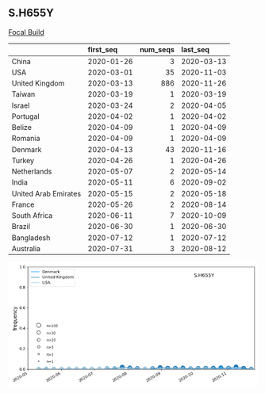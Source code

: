 

## S.H655Y
[Focal Build](https://nextstrain.org/groups/neherlab/ncov/S.H655Y?f_region=Europe)

|                      | first_seq   |   num_seqs | last_seq   |
|:---------------------|:------------|-----------:|:-----------|
| China                | 2020-01-26  |          3 | 2020-03-13 |
| USA                  | 2020-03-01  |         35 | 2020-11-03 |
| United Kingdom       | 2020-03-13  |        886 | 2020-11-26 |
| Taiwan               | 2020-03-19  |          1 | 2020-03-19 |
| Israel               | 2020-03-24  |          2 | 2020-04-05 |
| Portugal             | 2020-04-02  |          1 | 2020-04-02 |
| Belize               | 2020-04-09  |          1 | 2020-04-09 |
| Romania              | 2020-04-09  |          1 | 2020-04-09 |
| Denmark              | 2020-04-13  |         43 | 2020-11-16 |
| Turkey               | 2020-04-26  |          1 | 2020-04-26 |
| Netherlands          | 2020-05-07  |          2 | 2020-05-14 |
| India                | 2020-05-11  |          6 | 2020-09-02 |
| United Arab Emirates | 2020-05-15  |          2 | 2020-05-18 |
| France               | 2020-05-26  |          2 | 2020-08-14 |
| South Africa         | 2020-06-11  |          7 | 2020-10-09 |
| Brazil               | 2020-06-30  |          1 | 2020-06-30 |
| Bangladesh           | 2020-07-12  |          1 | 2020-07-12 |
| Australia            | 2020-07-31  |          3 | 2020-08-12 |

![Overall trends S.H655Y](/overall_trends_figures/overall_trends_S.H655Y.png)